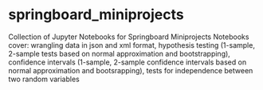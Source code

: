 # springboard_miniprojects
Collection of Jupyter Notebooks for Springboard Miniprojects
Notebooks cover: wrangling data in json and xml format, hypothesis testing (1-sample, 2-sample tests based on normal approximation and bootstrapping), confidence intervals (1-sample, 2-sample confidence intervals based on normal approximation and bootsrapping), tests for independence between two random variables
